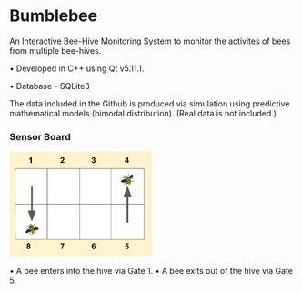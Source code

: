 # Bumblebee
  An Interactive Bee-Hive Monitoring System to monitor the activites of bees from multiple bee-hives. 
  
   • Developed in C++ using Qt v5.11.1.
  
   • Database - SQLite3
  
The data included in the Github is produced via simulation using predictive mathematical models (bimodal distribution). (Real data is not included.)

### Sensor Board

<img src="images/sensor.png" width=250>

  • A bee enters into the hive via Gate 1.
  • A bee exits out of the hive via Gate 5. 

  
  
  
  
  
